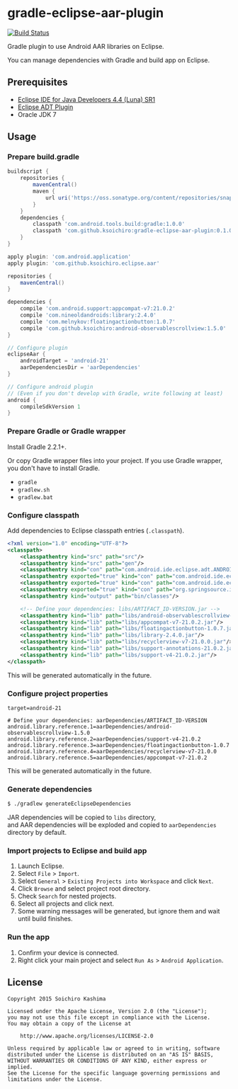 # gradle-eclipse-aar-plugin

[![Build Status](http://img.shields.io/travis/ksoichiro/gradle-eclipse-aar-plugin.svg?style=flat&branch=master)](https://travis-ci.org/ksoichiro/gradle-eclipse-aar-plugin)

Gradle plugin to use Android AAR libraries on Eclipse.

You can manage dependencies with Gradle and build app on Eclipse.

## Prerequisites

* [Eclipse IDE for Java Developers 4.4 (Luna) SR1](https://eclipse.org/downloads/packages/eclipse-ide-java-developers/lunasr1a)
* [Eclipse ADT Plugin](http://developer.android.com/sdk/installing/installing-adt.html)
* Oracle JDK 7

## Usage

### Prepare build.gradle

```groovy
buildscript {
    repositories {
        mavenCentral()
        maven {
            url uri('https://oss.sonatype.org/content/repositories/snapshots/')
        }
    }
    dependencies {
        classpath 'com.android.tools.build:gradle:1.0.0'
        classpath 'com.github.ksoichiro:gradle-eclipse-aar-plugin:0.1.0-SNAPSHOT'
    }
}

apply plugin: 'com.android.application'
apply plugin: 'com.github.ksoichiro.eclipse.aar'

repositories {
    mavenCentral()
}

dependencies {
    compile 'com.android.support:appcompat-v7:21.0.2'
    compile 'com.nineoldandroids:library:2.4.0'
    compile 'com.melnykov:floatingactionbutton:1.0.7'
    compile 'com.github.ksoichiro:android-observablescrollview:1.5.0'
}

// Configure plugin
eclipseAar {
    androidTarget = 'android-21'
    aarDependenciesDir = 'aarDependencies'
}

// Configure android plugin
// (Even if you don't develop with Gradle, write following at least)
android {
    compileSdkVersion 1
}
```

### Prepare Gradle or Gradle wrapper

Install Gradle 2.2.1+.

Or copy Gradle wrapper files into your project.
If you use Gradle wrapper, you don't have to install Gradle.

* `gradle`
* `gradlew.sh`
* `gradlew.bat`

### Configure classpath

Add dependencies to Eclipse classpath entries (`.classpath`).

```xml
<?xml version="1.0" encoding="UTF-8"?>
<classpath>
	<classpathentry kind="src" path="src"/>
	<classpathentry kind="src" path="gen"/>
	<classpathentry kind="con" path="com.android.ide.eclipse.adt.ANDROID_FRAMEWORK"/>
	<classpathentry exported="true" kind="con" path="com.android.ide.eclipse.adt.LIBRARIES"/>
	<classpathentry exported="true" kind="con" path="com.android.ide.eclipse.adt.DEPENDENCIES"/>
	<classpathentry exported="true" kind="con" path="org.springsource.ide.eclipse.gradle.classpathcontainer"/>
	<classpathentry kind="output" path="bin/classes"/>

	<!-- Define your dependencies: libs/ARTIFACT_ID-VERSION.jar -->
	<classpathentry kind="lib" path="libs/android-observablescrollview-1.5.0.jar"/>
	<classpathentry kind="lib" path="libs/appcompat-v7-21.0.2.jar"/>
	<classpathentry kind="lib" path="libs/floatingactionbutton-1.0.7.jar"/>
	<classpathentry kind="lib" path="libs/library-2.4.0.jar"/>
	<classpathentry kind="lib" path="libs/recyclerview-v7-21.0.0.jar"/>
	<classpathentry kind="lib" path="libs/support-annotations-21.0.2.jar"/>
	<classpathentry kind="lib" path="libs/support-v4-21.0.2.jar"/>
</classpath>
```

This will be generated automatically in the future.

### Configure project properties

```
target=android-21

# Define your dependencies: aarDependencies/ARTIFACT_ID-VERSION
android.library.reference.1=aarDependencies/android-observablescrollview-1.5.0
android.library.reference.2=aarDependencies/support-v4-21.0.2
android.library.reference.3=aarDependencies/floatingactionbutton-1.0.7
android.library.reference.4=aarDependencies/recyclerview-v7-21.0.0
android.library.reference.5=aarDependencies/appcompat-v7-21.0.2
```

This will be generated automatically in the future.

### Generate dependencies

```sh
$ ./gradlew generateEclipseDependencies
```

JAR dependencies will be copied to `libs` directory,  
and AAR dependencies will be exploded and copied to `aarDependencies` directory by default.

### Import projects to Eclipse and build app

1. Launch Eclipse.
1. Select `File` > `Import`.
1. Select `General` > `Existing Projects into Workspace` and click `Next`.
1. Click `Browse` and select project root directory.
1. Check `Search` for nested projects.
1. Select all projects and click next.
1. Some warning messages will be generated, but ignore them and wait until build finishes.

### Run the app

1. Confirm your device is connected.
1. Right click your main project and select `Run As` > `Android Application`.

## License

    Copyright 2015 Soichiro Kashima

    Licensed under the Apache License, Version 2.0 (the "License");
    you may not use this file except in compliance with the License.
    You may obtain a copy of the License at

        http://www.apache.org/licenses/LICENSE-2.0

    Unless required by applicable law or agreed to in writing, software
    distributed under the License is distributed on an "AS IS" BASIS,
    WITHOUT WARRANTIES OR CONDITIONS OF ANY KIND, either express or implied.
    See the License for the specific language governing permissions and
    limitations under the License.

